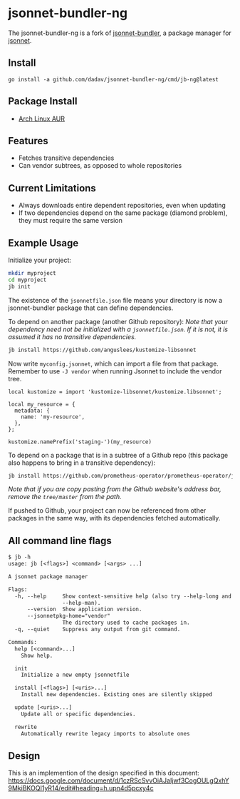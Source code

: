# jsonnet-bundler-ng

The jsonnet-bundler-ng is a fork of [jsonnet-bundler](https://github.com/jsonnet-bundler/jsonnet-bundler),
a package manager for [jsonnet](https://jsonnet.org/).

## Install

```
go install -a github.com/dadav/jsonnet-bundler-ng/cmd/jb-ng@latest
```

## Package Install

- [Arch Linux AUR](https://aur.archlinux.org/packages/jsonnet-bundler-ng-bin)

## Features

- Fetches transitive dependencies
- Can vendor subtrees, as opposed to whole repositories

## Current Limitations

- Always downloads entire dependent repositories, even when updating
- If two dependencies depend on the same package (diamond problem), they must require the same version

## Example Usage

Initialize your project:

```sh
mkdir myproject
cd myproject
jb init
```

The existence of the `jsonnetfile.json` file means your directory is now a
jsonnet-bundler package that can define dependencies.

To depend on another package (another Github repository):
_Note that your dependency need not be initialized with a `jsonnetfile.json`.
If it is not, it is assumed it has no transitive dependencies._

```sh
jb install https://github.com/anguslees/kustomize-libsonnet
```

Now write `myconfig.jsonnet`, which can import a file from that package.
Remember to use `-J vendor` when running Jsonnet to include the vendor tree.

```jsonnet
local kustomize = import 'kustomize-libsonnet/kustomize.libsonnet';

local my_resource = {
  metadata: {
    name: 'my-resource',
  },
};

kustomize.namePrefix('staging-')(my_resource)
```

To depend on a package that is in a subtree of a Github repo (this package also
happens to bring in a transitive dependency):

```sh
jb install https://github.com/prometheus-operator/prometheus-operator/jsonnet/prometheus-operator
```

_Note that if you are copy pasting from the Github website's address bar,
remove the `tree/master` from the path._

If pushed to Github, your project can now be referenced from other packages in
the same way, with its dependencies fetched automatically.

## All command line flags

[embedmd]: # "_output/help.txt"

```txt
$ jb -h
usage: jb [<flags>] <command> [<args> ...]

A jsonnet package manager

Flags:
  -h, --help     Show context-sensitive help (also try --help-long and
                 --help-man).
      --version  Show application version.
      --jsonnetpkg-home="vendor"
                 The directory used to cache packages in.
  -q, --quiet    Suppress any output from git command.

Commands:
  help [<command>...]
    Show help.

  init
    Initialize a new empty jsonnetfile

  install [<flags>] [<uris>...]
    Install new dependencies. Existing ones are silently skipped

  update [<uris>...]
    Update all or specific dependencies.

  rewrite
    Automatically rewrite legacy imports to absolute ones


```

## Design

This is an implemention of the design specified in this document: https://docs.google.com/document/d/1czRScSvvOiAJaIjwf3CogOULgQxhY9MkiBKOQI1yR14/edit#heading=h.upn4d5pcxy4c
